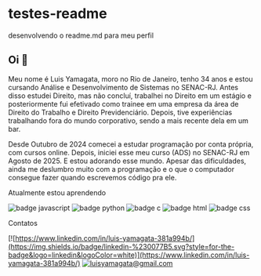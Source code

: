 # testes-readme
desenvolvendo o readme.md para meu perfil

## Oi :wave:

Meu nome é Luis Yamagata, moro no Rio de Janeiro, tenho 34 anos e estou cursando Análise e Desenvolvimento de Sistemas no SENAC-RJ. Antes disso estudei Direito, mas não concluí, trabalhei no Direito em um estágio e posteriormente fui efetivado como trainee em uma empresa da área de Direito do Trabalho e Direito Previdenciário. Depois, tive experiências trabalhando fora do mundo corporativo, sendo a mais recente dela em um bar.

Desde Outubro de 2024 comecei a estudar programação por conta própria, com cursos online. Depois, iniciei esse meu curso (ADS) no SENAC-RJ em Agosto de 2025. E estou adorando esse mundo. Apesar das dificuldades, ainda me deslumbro muito com a programação e o que o computador consegue fazer quando escrevemos código pra ele.

Atualmente estou aprendendo

![badge javascript](https://img.shields.io/badge/JavaScript-323330?style=for-the-badge&logo=javascript&logoColor=F7DF1E)
![badge python](https://img.shields.io/badge/Python-FFD43B?style=for-the-badge&logo=python&logoColor=blue)
![badge c](https://img.shields.io/badge/C-00599C?style=for-the-badge&logo=c&logoColor=white)
![badge html](https://img.shields.io/badge/HTML5-E34F26?style=for-the-badge&logo=html5&logoColor=white)
![badge css](https://img.shields.io/badge/CSS3-1572B6?style=for-the-badge&logo=css3&logoColor=white)

Contatos

[![https://www.linkedin.com/in/luis-yamagata-381a994b/](https://img.shields.io/badge/linkedin-%230077B5.svg?style=for-the-badge&logo=linkedin&logoColor=white)](https://www.linkedin.com/in/luis-yamagata-381a994b/) [![luisyamagata@gmail.com](https://img.shields.io/badge/Gmail-D14836?style=for-the-badge&logo=gmail&logoColor=white)](mailto:luisyamagata@gmail.com) 

